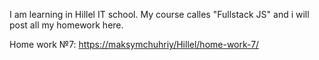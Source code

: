 I am learning in Hillel IT school. My course calles "Fullstack JS" and i will post all my homework here. 


Home work №7: [https://maksymchuhriy/Hillel/home-work-7/](https://maksymchuhriy.github.io/Hillel/home-work-7/)  
